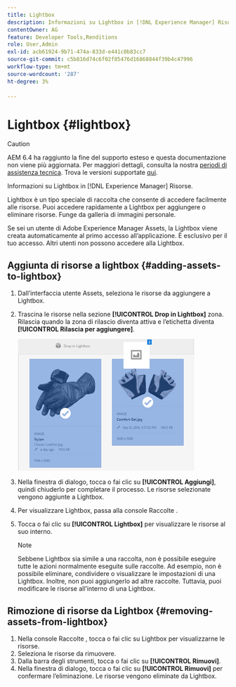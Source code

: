 ```yaml
---
title: Lightbox
description: Informazioni su Lightbox in [!DNL Experience Manager] Risorse.
contentOwner: AG
feature: Developer Tools,Renditions
role: User,Admin
exl-id: acb61924-9b71-474a-833d-e441c0b83cc7
source-git-commit: c5b816d74c6f02f85476d16868844f39b4c47996
workflow-type: tm+mt
source-wordcount: '287'
ht-degree: 3%

---
```


# Lightbox {#lightbox}

>[!CAUTION]
>
>AEM 6.4 ha raggiunto la fine del supporto esteso e questa documentazione non viene più aggiornata. Per maggiori dettagli, consulta la nostra [periodi di assistenza tecnica](https://helpx.adobe.com/it/support/programs/eol-matrix.html). Trova le versioni supportate [qui](https://experienceleague.adobe.com/docs/).

Informazioni su Lightbox in [!DNL Experience Manager] Risorse.

Lightbox è un tipo speciale di raccolta che consente di accedere facilmente alle risorse. Puoi accedere rapidamente a Lightbox per aggiungere o eliminare risorse. Funge da galleria di immagini personale.

Se sei un utente di Adobe Experience Manager Assets, la Lightbox viene creata automaticamente al primo accesso all’applicazione. È esclusivo per il tuo accesso. Altri utenti non possono accedere alla Lightbox.

## Aggiunta di risorse a lightbox {#adding-assets-to-lightbox}

1. Dall’interfaccia utente Assets, seleziona le risorse da aggiungere a Lightbox.
1. Trascina le risorse nella sezione **[!UICONTROL Drop in Lightbox]** zona. Rilascia quando la zona di rilascio diventa attiva e l’etichetta diventa **[!UICONTROL Rilascia per aggiungere]**.

   ![add_to_lightbox](assets/add_to_lightbox.png)

1. Nella finestra di dialogo, tocca o fai clic su **[!UICONTROL Aggiungi]**, quindi chiuderlo per completare il processo. Le risorse selezionate vengono aggiunte a Lightbox.
1. Per visualizzare Lightbox, passa alla console Raccolte .
1. Tocca o fai clic su **[!UICONTROL Lightbox]** per visualizzare le risorse al suo interno.

   >[!NOTE]
   >
   >Sebbene Lightbox sia simile a una raccolta, non è possibile eseguire tutte le azioni normalmente eseguite sulle raccolte. Ad esempio, non è possibile eliminare, condividere o visualizzare le impostazioni di una Lightbox. Inoltre, non puoi aggiungerlo ad altre raccolte. Tuttavia, puoi modificare le risorse all’interno di una Lightbox.

## Rimozione di risorse da Lightbox {#removing-assets-from-lightbox}

1. Nella console Raccolte , tocca o fai clic su Lightbox per visualizzarne le risorse.
1. Seleziona le risorse da rimuovere.
1. Dalla barra degli strumenti, tocca o fai clic su **[!UICONTROL Rimuovi]**.
1. Nella finestra di dialogo, tocca o fai clic su **[!UICONTROL Rimuovi]** per confermare l’eliminazione. Le risorse vengono eliminate da Lightbox.
